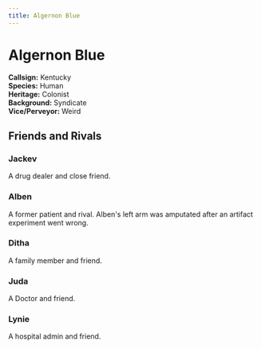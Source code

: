 ```yaml
---
title: Algernon Blue
---
```


# Algernon Blue

**Callsign:** Kentucky<br />
**Species:** Human<br />
**Heritage:** Colonist<br />
**Background:** Syndicate<br />
**Vice/Perveyor:** Weird



## Friends and Rivals

### Jackev

A drug dealer and close friend.

### Alben

A former patient and rival. Alben's left arm was amputated after an artifact experiment went wrong.

### Ditha

A family member and friend.

### Juda

A Doctor and friend.

### Lynie

A hospital admin and friend.
